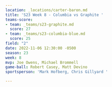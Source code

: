 ```yaml
---
location: _locations/carter-baron.md
title: 'S23 Week 8 - Columbia vs Graphite '
teams-score:
- team: _teams/s23-graphite.md
  score: 27
- team: _teams/s23-columbia-blue.md
  score: 25
field: "2"
date: 2022-11-06 12:30:00 -0500
season: 23
week: 8
mvp: Joe Owens, Michael Brommell
game-ball: Robert Casey, Matt Devino
sportsperson: 'Mark Hofberg, Chris Gillyard '

---
```

